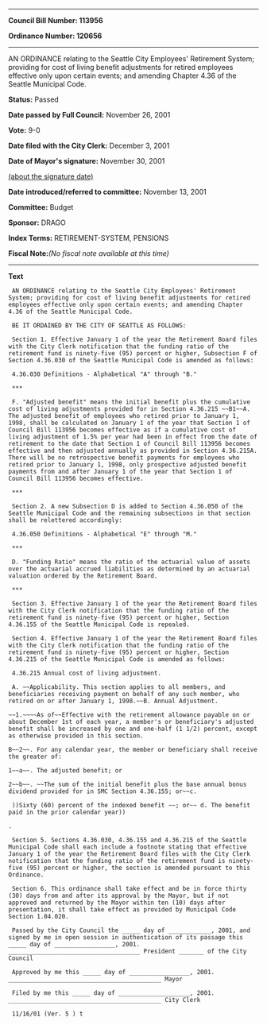 

********

**Council Bill Number: 113956**
   
**Ordinance Number: 120656**
********

 AN ORDINANCE relating to the Seattle City Employees' Retirement System; providing for cost of living benefit adjustments for retired employees effective only upon certain events; and amending Chapter 4.36 of the Seattle Municipal Code.

**Status:** Passed
   
**Date passed by Full Council:** November 26, 2001
   
**Vote:** 9-0
   
**Date filed with the City Clerk:** December 3, 2001
   
**Date of Mayor's signature:** November 30, 2001
   
[(about the signature date)](/~public/approvaldate.htm)
   
   
   
**Date introduced/referred to committee:** November 13, 2001
   
**Committee:** Budget
   
**Sponsor:** DRAGO
   
   
**Index Terms:** RETIREMENT-SYSTEM, PENSIONS

**Fiscal Note:**_(No fiscal note available at this time)_

********

**Text**
   
```
 AN ORDINANCE relating to the Seattle City Employees' Retirement System; providing for cost of living benefit adjustments for retired employees effective only upon certain events; and amending Chapter 4.36 of the Seattle Municipal Code.

 BE IT ORDAINED BY THE CITY OF SEATTLE AS FOLLOWS:

 Section 1. Effective January 1 of the year the Retirement Board files with the City Clerk notification that the funding ratio of the retirement fund is ninety-five (95) percent or higher, Subsection F of Section 4.36.030 of the Seattle Municipal Code is amended as follows:

 4.36.030 Definitions - Alphabetical "A" through "B."

 ***

 F. "Adjusted benefit" means the initial benefit plus the cumulative cost of living adjustments provided for in Section 4.36.215 ~~B1~~A. The adjusted benefit of employees who retired prior to January 1, 1998, shall be calculated on January 1 of the year that Section 1 of Council Bill 113956 becomes effective as if a cumulative cost of living adjustment of 1.5% per year had been in effect from the date of retirement to the date that Section 1 of Council Bill 113956 becomes effective and then adjusted annually as provided in Section 4.36.215A. There will be no retrospective benefit payments for employees who retired prior to January 1, 1998, only prospective adjusted benefit payments from and after January 1 of the year that Section 1 of Council Bill 113956 becomes effective.

 ***

 Section 2. A new Subsection D is added to Section 4.36.050 of the Seattle Municipal Code and the remaining subsections in that section shall be relettered accordingly:

 4.36.050 Definitions - Alphabetical "E" through "M."

 ***

 D. "Funding Ratio" means the ratio of the actuarial value of assets over the actuarial accrued liabilities as determined by an actuarial valuation ordered by the Retirement Board.

 ***

 Section 3. Effective January 1 of the year the Retirement Board files with the City Clerk notification that the funding ratio of the retirement fund is ninety-five (95) percent or higher, Section 4.36.155 of the Seattle Municipal Code is repealed.

 Section 4. Effective January 1 of the year the Retirement Board files with the City Clerk notification that the funding ratio of the retirement fund is ninety-five (95) percent or higher, Section 4.36.215 of the Seattle Municipal Code is amended as follows:

 4.36.215 Annual cost of living adjustment.

 A. ~~Applicability. This section applies to all members, and beneficiaries receiving payment on behalf of any such member, who retired on or after January 1, 1998.~~B. Annual Adjustment.

~~1.~~~~As of~~Effective with the retirement allowance payable on or about December 1st of each year, a member's or beneficiary's adjusted benefit shall be increased by one and one-half (1 1/2) percent, except as otherwise provided in this section.

B~~2~~. For any calendar year, the member or beneficiary shall receive the greater of:

1~~a~~. The adjusted benefit; or

2~~b~~. ~~The sum of the initial benefit plus the base annual bonus dividend provided for in SMC Section 4.36.155; or~~c.

 ))Sixty (60) percent of the indexed benefit ~~; or~~ d. The benefit paid in the prior calendar year))

.

 Section 5. Sections 4.36.030, 4.36.155 and 4.36.215 of the Seattle Municipal Code shall each include a footnote stating that effective January 1 of the year the Retirement Board files with the City Clerk notification that the funding ratio of the retirement fund is ninety-five (95) percent or higher, the section is amended pursuant to this Ordinance.

 Section 6. This ordinance shall take effect and be in force thirty (30) days from and after its approval by the Mayor, but if not approved and returned by the Mayor within ten (10) days after presentation, it shall take effect as provided by Municipal Code Section 1.04.020.

 Passed by the City Council the _____ day of ____________, 2001, and signed by me in open session in authentication of its passage this _____ day of _________________, 2001. _____________________________________ President _______ of the City Council

 Approved by me this _____ day of _________________, 2001. ___________________________________________ Mayor

 Filed by me this _____ day of ____________________, 2001. ___________________________________________ City Clerk

 11/16/01 (Ver. 5 ) t

```
